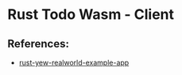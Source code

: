 # Rust Todo Wasm - Client

## References:

* [rust-yew-realworld-example-app](https://github.com/jetli/rust-yew-realworld-example-app)
